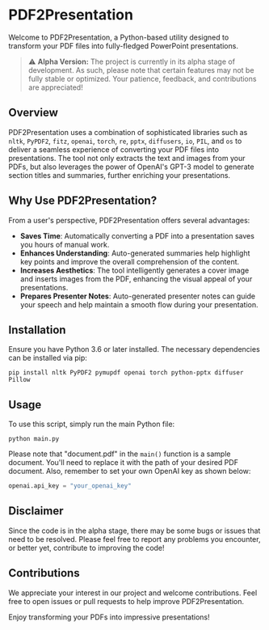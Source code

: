# PDF2Presentation

Welcome to PDF2Presentation, a Python-based utility designed to transform your PDF files into fully-fledged PowerPoint presentations.

> :warning: **Alpha Version:** The project is currently in its alpha stage of development. As such, please note that certain features may not be fully stable or optimized. Your patience, feedback, and contributions are appreciated!

## Overview

PDF2Presentation uses a combination of sophisticated libraries such as `nltk`, `PyPDF2`, `fitz`, `openai`, `torch`, `re`, `pptx`, `diffusers`, `io`, `PIL`, and `os` to deliver a seamless experience of converting your PDF files into presentations. The tool not only extracts the text and images from your PDFs, but also leverages the power of OpenAI's GPT-3 model to generate section titles and summaries, further enriching your presentations.

## Why Use PDF2Presentation?

From a user's perspective, PDF2Presentation offers several advantages:

- **Saves Time**: Automatically converting a PDF into a presentation saves you hours of manual work.
- **Enhances Understanding**: Auto-generated summaries help highlight key points and improve the overall comprehension of the content.
- **Increases Aesthetics**: The tool intelligently generates a cover image and inserts images from the PDF, enhancing the visual appeal of your presentations.
- **Prepares Presenter Notes**: Auto-generated presenter notes can guide your speech and help maintain a smooth flow during your presentation.
  
## Installation

Ensure you have Python 3.6 or later installed. The necessary dependencies can be installed via pip:

```shell
pip install nltk PyPDF2 pymupdf openai torch python-pptx diffuser Pillow
```

## Usage

To use this script, simply run the main Python file:

```shell
python main.py
```

Please note that "document.pdf" in the `main()` function is a sample document. You'll need to replace it with the path of your desired PDF document. Also, remember to set your own OpenAI key as shown below:

```python
openai.api_key = "your_openai_key"
```

## Disclaimer

Since the code is in the alpha stage, there may be some bugs or issues that need to be resolved. Please feel free to report any problems you encounter, or better yet, contribute to improving the code!

## Contributions

We appreciate your interest in our project and welcome contributions. Feel free to open issues or pull requests to help improve PDF2Presentation.

Enjoy transforming your PDFs into impressive presentations!
